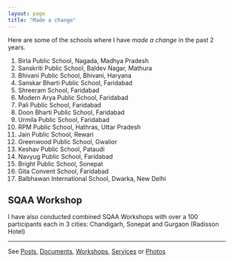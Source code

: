 ```yaml
---
layout: page
title: "Made a change"
---
```


Here are some of the schools where I have *made a change* in the past 2 years.

1. Birla Public School, Nagada, Madhya Pradesh
2. Sanskriti Public School, Baldev Nagar, Mathura
3. Bhivani Public School, Bhivani, Haryana
4. Sanskar Bharti Public School, Faridabad
5. Shreeram School, Faridabad
6. Modern Arya Public School, Faridabad
7. Pali Public School, Faridabad
8. Doon Bharti Public School, Faridabad
9. Urmila Public School, Faridabad
10. RPM Public School, Hathras, Uttar Pradesh
11. Jain Public School, Rewari
12. Greenwood Public School, Gwalior
13. Keshav Public School, Pataudi
14. Navyug Public School, Faridabad
15. Bright Public School, Sonepat
16. Gita Convent School, Faridabad
17. Balbhawan International School, Dwarka, New Delhi

SQAA Workshop
-------------
I have also conducted combined SQAA Workshops with over a 100 participants each in 3 cities: Chandigarh, Sonepat and Gurgaon (Radisson Hotel)  

---
See [Posts](/#posts), [Documents](/documents), [Workshops](/workshops),
[Services](/services) or [Photos](/galleries)
